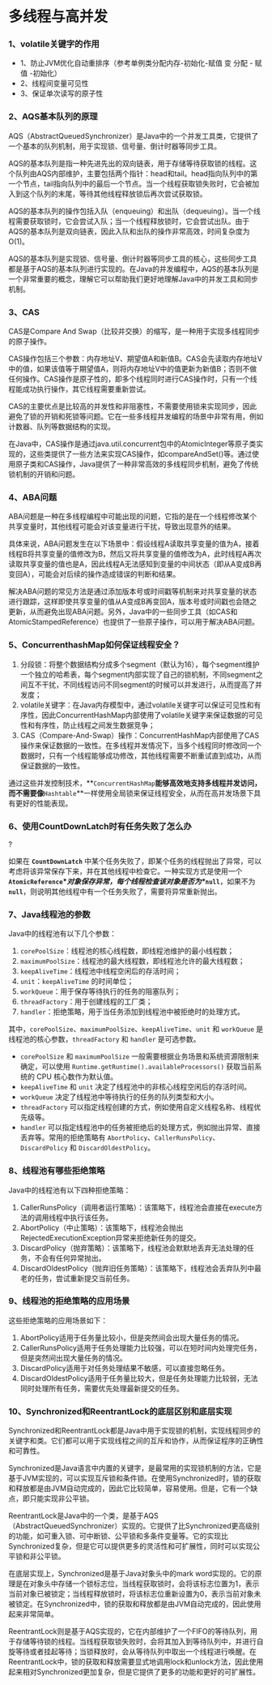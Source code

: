 # 多线程与高并发

### 1、volatile关键字的作用

- 1、防止JVM优化自动重排序（参考单例类分配内存-初始化-赋值 变 分配 - 赋值 -初始化）
- 2、线程间变量可见性
- 3、保证单次读写的原子性

### 2、AQS基本队列的原理

AQS（AbstractQueuedSynchronizer）是Java中的一个并发工具类，它提供了一个基本的队列机制，用于实现锁、信号量、倒计时器等同步工具。

AQS的基本队列是指一种先进先出的双向链表，用于存储等待获取锁的线程。这个队列由AQS内部维护，主要包括两个指针：head和tail。head指向队列中的第一个节点，tail指向队列中的最后一个节点。当一个线程获取锁失败时，它会被加入到这个队列的末尾，等待其他线程释放锁后再次尝试获取锁。

AQS的基本队列的操作包括入队（enqueuing）和出队（dequeuing）。当一个线程需要获取锁时，它会尝试入队；当一个线程释放锁时，它会尝试出队。由于AQS的基本队列是双向链表，因此入队和出队的操作非常高效，时间复杂度为O(1)。

AQS的基本队列是实现锁、信号量、倒计时器等同步工具的核心，这些同步工具都是基于AQS的基本队列进行实现的。在Java的并发编程中，AQS的基本队列是一个非常重要的概念，理解它可以帮助我们更好地理解Java中的并发工具和同步机制。

### 3、CAS

CAS是Compare And Swap（比较并交换）的缩写，是一种用于实现多线程同步的原子操作。

CAS操作包括三个参数：内存地址V、期望值A和新值B。CAS会先读取内存地址V中的值，如果该值等于期望值A，则将内存地址V中的值更新为新值B；否则不做任何操作。CAS操作是原子性的，即多个线程同时进行CAS操作时，只有一个线程能成功执行操作，其它线程需要重新尝试。

CAS的主要优点是比较高的并发性和非阻塞性，不需要使用锁来实现同步，因此避免了锁的开销和死锁等问题。它在一些多线程并发编程的场景中非常有用，例如计数器、队列等数据结构的实现。

在Java中，CAS操作是通过java.util.concurrent包中的AtomicInteger等原子类实现的，这些类提供了一些方法来实现CAS操作，如compareAndSet()等。通过使用原子类和CAS操作，Java提供了一种非常高效的多线程同步机制，避免了传统锁机制的开销和问题。

### 4、ABA问题

ABA问题是一种在多线程编程中可能出现的问题，它指的是在一个线程修改某个共享变量时，其他线程可能会对该变量进行干扰，导致出现意外的结果。

具体来说，ABA问题发生在以下场景中：假设线程A读取共享变量的值为A，接着线程B将共享变量的值修改为B，然后又将共享变量的值修改为A，此时线程A再次读取共享变量的值也是A，因此线程A无法感知到变量的中间状态（即从A变成B再变回A），可能会对后续的操作造成错误的判断和结果。

解决ABA问题的常见方法是通过添加版本号或时间戳等机制来对共享变量的状态进行跟踪，这样即使共享变量的值从A变成B再变回A，版本号或时间戳也会随之更新，从而避免出现ABA问题。另外，Java中的一些同步工具（如CAS和AtomicStampedReference）也提供了一些原子操作，可以用于解决ABA问题。

### 5、ConcurrenthashMap如何保证线程安全？

1. 分段锁：将整个数据结构分成多个segment（默认为16），每个segment维护一个独立的哈希表，每个segment内部实现了自己的锁机制，不同segment之间互不干扰，不同线程访问不同segment的时候可以并发进行，从而提高了并发度；
2. volatile关键字：在Java内存模型中，通过volatile关键字可以保证可见性和有序性，因此ConcurrentHashMap内部使用了volatile关键字来保证数据的可见性和有序性，防止线程之间发生数据竞争；
3. CAS（Compare-And-Swap）操作：ConcurrentHashMap内部使用了CAS操作来保证数据的一致性。在多线程并发情况下，当多个线程同时修改同一个数据时，只有一个线程能够成功修改，其他线程需要不断重试直到成功，从而保证数据的一致性。

通过这些并发控制技术，**`ConcurrentHashMap`**能够高效地支持多线程并发访问，而不需要像**`Hashtable`**一样使用全局锁来保证线程安全，从而在高并发场景下具有更好的性能表现。

### 6、使用**CountDownLatch时有任务失败了怎么办**

?

如果在 **`CountDownLatch`** 中某个任务失败了，即某个任务的线程抛出了异常，可以考虑将该异常保存下来，并在其他线程中检查它。一种实现方式是使用一个 **`AtomicReference`\**对象保存异常，每个线程检查该对象是否为\**`null`**，如果不为 **`null`**，则说明其他线程中有一个任务失败了，需要将异常重新抛出。

### 7、Java线程池的参数

Java中的线程池有以下几个参数：

1. `corePoolSize`：线程池的核心线程数，即线程池维护的最小线程数；
2. `maximumPoolSize`：线程池的最大线程数，即线程池允许的最大线程数；
3. `keepAliveTime`：线程池中线程空闲后的存活时间；
4. `unit`：`keepAliveTime` 的时间单位；
5. `workQueue`：用于保存等待执行的任务的阻塞队列；
6. `threadFactory`：用于创建线程的工厂类；
7. `handler`：拒绝策略，用于当任务添加到线程池中被拒绝时的处理方式。

其中，`corePoolSize`、`maximumPoolSize`、`keepAliveTime`、`unit` 和 `workQueue` 是线程池的核心参数，`threadFactory` 和 `handler` 是可选参数。

- `corePoolSize` 和 `maximumPoolSize` 一般需要根据业务场景和系统资源限制来确定，可以使用 `Runtime.getRuntime().availableProcessors()` 获取当前系统的 CPU 核心数作为默认值。
- `keepAliveTime` 和 `unit` 决定了线程池中的非核心线程空闲后的存活时间。
- `workQueue` 决定了线程池中等待执行的任务的队列类型和大小。
- `threadFactory` 可以指定线程创建的方式，例如使用自定义线程名称、线程优先级等。
- `handler` 可以指定线程池中的任务被拒绝后的处理方式，例如抛出异常、直接丢弃等。常用的拒绝策略有 `AbortPolicy`、`CallerRunsPolicy`、`DiscardPolicy` 和 `DiscardOldestPolicy`。

### 8、线程池有哪些拒绝策略

Java中的线程池有以下四种拒绝策略：

1. CallerRunsPolicy（调用者运行策略）：该策略下，线程池会直接在execute方法的调用线程中执行该任务。
2. AbortPolicy（中止策略）：该策略下，线程池会抛出RejectedExecutionException异常来拒绝新任务的提交。
3. DiscardPolicy（抛弃策略）：该策略下，线程池会默默地丢弃无法处理的任务，不会有任何异常抛出。
4. DiscardOldestPolicy（抛弃旧任务策略）：该策略下，线程池会丢弃队列中最老的任务，尝试重新提交当前任务。

### 9、线程池的拒绝策略的应用场景

这些拒绝策略的应用场景如下：

1. AbortPolicy适用于任务量比较小，但是突然间会出现大量任务的情况。
2. CallerRunsPolicy适用于任务处理能力比较强，可以在短时间内处理完任务，但是突然间出现大量任务的情况。
3. DiscardPolicy适用于对任务处理结果不敏感，可以直接忽略任务。
4. DiscardOldestPolicy适用于任务量比较大，但是任务处理能力比较弱，无法同时处理所有任务，需要优先处理最新提交的任务。

### 10、Synchronized和ReentrantLock的底层区别和底层实现

Synchronized和ReentrantLock都是Java中用于实现锁的机制，实现线程同步的关键字和类。它们都可以用于实现线程之间的互斥和协作，从而保证程序的正确性和可靠性。

Synchronized是Java语言中内置的关键字，是最常用的实现锁机制的方法，它是基于JVM实现的，可以实现互斥锁和条件锁。在使用Synchronized时，锁的获取和释放都是由JVM自动完成的，因此它比较简单，容易使用。但是，它有一个缺点，即只能实现非公平锁。

ReentrantLock是Java中的一个类，是基于AQS（AbstractQueuedSynchronizer）实现的。它提供了比Synchronized更高级别的功能，如可重入锁、可中断锁、公平锁和多条件变量等。它的实现比Synchronized复杂，但是它可以提供更多的灵活性和可扩展性，同时可以实现公平锁和非公平锁。

在底层实现上，Synchronized是基于Java对象头中的mark word实现的。它的原理是在对象头中存储一个锁标志位，当线程获取锁时，会将该标志位置为1，表示当前对象已被锁定；当线程释放锁时，将该标志位重新设置为0，表示当前对象未被锁定。在Synchronized中，锁的获取和释放都是由JVM自动完成的，因此使用起来非常简单。

ReentrantLock则是基于AQS实现的，它在内部维护了一个FIFO的等待队列，用于存储等待锁的线程。当线程获取锁失败时，会将其加入到等待队列中，并进行自旋等待或者挂起等待；当锁释放时，会从等待队列中取出一个线程进行唤醒。在ReentrantLock中，锁的获取和释放需要显式地调用lock和unlock方法，因此使用起来相对Synchronized更加复杂，但是它提供了更多的功能和更好的可扩展性。